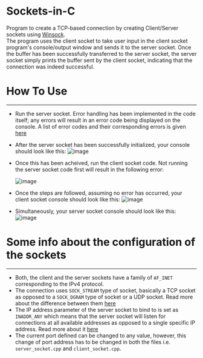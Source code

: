 # Sockets-in-C

Program to create a TCP-based connection by creating Client/Server sockets using [Winsock](https://docs.microsoft.com/en-us/windows/win32/winsock/winsock-reference "Winsock").  
The program uses the client socket to take user input in the client socket program's console/output window and sends it to the server socket. Once the buffer has been successfully transferred to the server socket, the server socket simply prints the buffer sent by the client socket, indicating that the connection was indeed successful.


# How To Use
_____________

- Run the server socket. Error handling has been implemented in the code itself; any errors will result in an error code being displayed on the console. A list of error codes and their corresponding errors is given [here](https://docs.microsoft.com/en-us/windows/win32/winsock/windows-sockets-error-codes-2 "Winsock Error Codes")  
- After the server socket has been successfully initialized, your console should look like this:
![image](https://user-images.githubusercontent.com/66318555/121880264-6cf1b600-cd2b-11eb-9cb0-6ed3aa50c7f2.png)

- Once this has been acheived, run the client socket code. Not running the server socket code first will result in the following error:

     ![image](https://user-images.githubusercontent.com/66318555/121880563-c823a880-cd2b-11eb-9774-1cc9edf66218.png)
   
- Once the steps are followed, assuming no error has occurred, your client socket console should look like this:
![image](https://user-images.githubusercontent.com/66318555/121880912-30728a00-cd2c-11eb-8e57-adf967a0b813.png)

- Simultaneously, your server socket console should look like this:
![image](https://user-images.githubusercontent.com/66318555/121880996-497b3b00-cd2c-11eb-9397-fed8d5244cb6.png)

# Some info about the configuration of the sockets
________________
- Both, the client and the server sockets have a family of `AF_INET` corresponding to the IPv4 protocol. 
- The connection uses `SOCK_STREAM` type of socket, basically a TCP socket as opposed to a `SOCK_DGRAM` type of socket or a UDP socket. Read more about the difference between them [here](https://stackoverflow.com/questions/4688855/whats-the-difference-between-streams-and-datagrams-in-network-programming "SOCK STREAM vs DATAGRAM")
- The IP address parameter of the server socket to bind to is set as `INADDR_ANY` which means that the server socket will listen for connections at all available addresses as opposed to a single specific IP address. Read more about it [here](https://stackoverflow.com/questions/16508685/understanding-inaddr-any-for-socket-programming#:~:text=INADDR_ANY%20is%20a%20constant%2C%20that,("192.168.78.2") "Meaning of INADDR_ANY")
- The current port defined can be changed to any value, however, this change of port address has to be changed in both the files i.e. `server_socket.cpp` and `client_socket.cpp`. 

